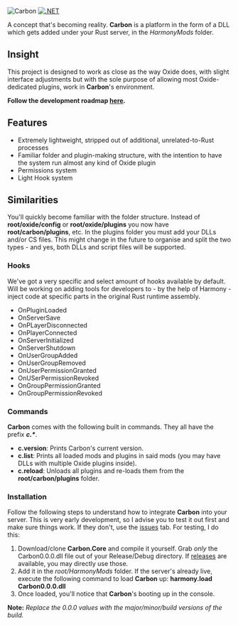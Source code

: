 ![Carbon](https://i.imgur.com/dUINq6H.png)
[![.NET](https://github.com/raulssorban/Carbon.Core/actions/workflows/dotnet.yml/badge.svg)](https://github.com/raulssorban/Carbon.Core/actions/workflows/dotnet.yml)

A concept that's becoming reality. **Carbon** is a platform in the form of a DLL which gets added under your Rust server, in the *HarmonyMods* folder. 

## Insight
This project is designed to work as close as the way Oxide does, with slight interface adjustments but with the sole purpose of allowing most Oxide-dedicated plugins, work in **Carbon**'s environment.

**Follow the development roadmap [here](https://trello.com/b/FMTfHkSg/carboncore).**

## Features
* Extremely lightweight, stripped out of additional, unrelated-to-Rust processes
* Familiar folder and plugin-making structure, with the intention to have the system run almost any kind of Oxide plugin
* Permissions system
* Light Hook system

## Similarities
You'll quickly become familiar with the folder structure. Instead of **root/oxide/config** or **root/oxide/plugins** you now have **root/carbon/plugins**, etc. In the plugins folder you must add your DLLs and/or CS files. This might change in the future to organise and split the two types - and yes, both DLLs and script files will be supported.

### Hooks
We've got a very specific and select amount of hooks available by default. Will be working on adding tools for developers to - by the help of Harmony - inject code at specific parts in the original Rust runtime assembly.
* OnPluginLoaded
* OnServerSave
* OnPLayerDisconnected
* OnPlayerConnected
* OnServerInitialized
* OnServerShutdown
* OnUserGroupAdded
* OnUserGroupRemoved
* OnUserPermissionGranted
* OnUSerPermissionRevoked
* OnGroupPermissionGranted
* OnGroupPermissionRevoked

### Commands
**Carbon** comes with the following built in commands. They all have the prefix **_c.*_**.
* **c.version**: Prints Carbon's current version.
* **c.list**: Prints all loaded mods and plugins in said mods (you may have DLLs with multiple Oxide plugins inside).
* **c.reload**: Unloads all plugins and re-loads them from the **root/carbon/plugins** folder.

### Installation
Follow the following steps to understand how to integrate **Carbon** into your server. This is very early development, so I advise you to test it out first and make sure things work. If they don't, use the [issues](https://github.com/raulssorban/Carbon.Core/issues) tab. For testing, I do this:

1. Download/clone **Carbon.Core** and compile it yourself. Grab *only* the Carbon0.0.0.dll file out of your Release/Debug directory. If [releases](https://github.com/raulssorban/Carbon.Core/releases) are available, you may directly use those.
1. Add it in the *root/HarmonyMods* folder. If the server's already live, execute the following command to load **Carbon** up: **harmony.load Carbon0.0.0.dll**
1. Once loaded, you'll notice that **Carbon**'s booting up in the console.

**Note:** *Replace the 0.0.0 values with the major/minor/build versions of the build.*
